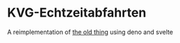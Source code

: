 # KVG-Echtzeitabfahrten

A reimplementation of [the old thing](https://github.com/polferov/kvg) using deno and svelte